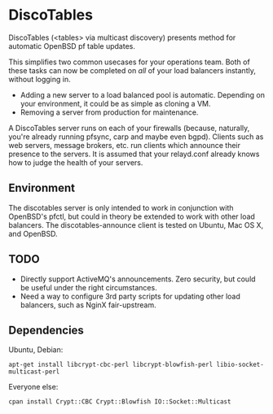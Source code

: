 DiscoTables
===========

DiscoTables (&lt;tables&gt; via multicast discovery) presents method for automatic OpenBSD pf table updates.

This simplifies two common usecases for your operations team. Both of these tasks can now be completed on *all* of your load balancers instantly, without logging in.

* Adding a new server to a load balanced pool is automatic. Depending on your environment, it could be as simple as cloning a VM.
* Removing a server from production for maintenance. 

A DiscoTables server runs on each of your firewalls (because, naturally, you're already running pfsync, carp and maybe even bgpd). Clients such as web servers, message brokers, etc. run clients which announce their presence to the servers. It is assumed that your relayd.conf already knows how to judge the health of your servers. 

Environment
-----------

The discotables server is only intended to work in conjunction with OpenBSD's pfctl, but could in theory be extended to work with other load balancers. The discotables-announce client is tested on Ubuntu, Mac OS X, and OpenBSD.

TODO
----

* Directly support ActiveMQ's announcements. Zero security, but could be useful under the right circumstances.
* Need a way to configure 3rd party scripts for updating other load balancers, such as NginX fair-upstream. 

Dependencies
------------

Ubuntu, Debian:

`apt-get install libcrypt-cbc-perl libcrypt-blowfish-perl libio-socket-multicast-perl`

Everyone else: 

`cpan install Crypt::CBC Crypt::Blowfish IO::Socket::Multicast`

